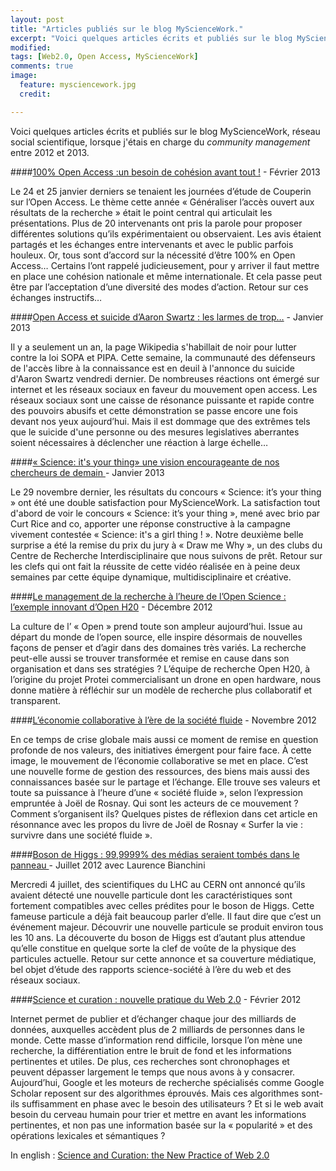 ```yaml
---
layout: post
title: "Articles publiés sur le blog MyScienceWork."
excerpt: "Voici quelques articles écrits et publiés sur le blog MyScienceWork lorsque j'étais en charge du *community management*  "
modified: 
tags: [Web2.0, Open Access, MyScienceWork]
comments: true
image:
  feature: mysciencework.jpg
  credit: 

---
```


Voici quelques articles écrits et publiés sur le blog MyScienceWork, réseau social scientifique, lorsque j'étais en charge du *community management* entre 2012 et 2013.

  
 
####[100% Open Access :un besoin de cohésion avant tout !](https://www.mysciencework.com/news/9760/100-open-access) - Février 2013

Le 24 et 25 janvier derniers se tenaient les journées d’étude de Couperin sur l’Open Access. Le thème cette année « Généraliser l’accès ouvert aux résultats de la recherche » était le point central qui articulait les présentations. Plus de 20 intervenants ont pris la parole pour proposer différentes solutions qu’ils expérimentaient ou observaient. Les avis étaient partagés et les échanges entre intervenants et avec le public parfois houleux. Or, tous sont d’accord sur la nécessité d’être 100% en Open Access… Certains l’ont rappelé judicieusement, pour y arriver il faut mettre en place une cohésion nationale et même internationale. Et cela passe peut être par l’acceptation d’une diversité des modes d’action. Retour sur ces échanges instructifs…

####[Open Access et suicide d’Aaron Swartz : les larmes de trop…](https://www.mysciencework.com/news/9733/open-access-et-suicide-d-aaron-swartz) - Janvier 2013

 Il y a seulement un an, la page Wikipedia s'habillait de noir pour lutter contre la loi SOPA et PIPA. Cette semaine, la communauté des défenseurs de l'accès libre à la connaissance est en deuil à l'annonce du suicide d'Aaron Swartz vendredi dernier. De nombreuses réactions ont émergé sur internet et les réseaux sociaux en faveur du mouvement open access. Les réseaux sociaux sont une caisse de résonance puissante et rapide contre des pouvoirs abusifs et cette démonstration se passe encore une fois devant nos yeux aujourd’hui. Mais il est dommage que des extrêmes tels que le suicide d'une personne ou des mesures legislatives aberrantes soient nécessaires à déclencher une réaction à  large échelle…
 
####[« Science: it's your thing» une vision encourageante de nos chercheurs de demain ](https://www.mysciencework.com/news/9726/science-it-s-your-thing) - Janvier 2013

Le 29 novembre dernier, les résultats du concours « Science: it’s your thing » ont été une double satisfaction pour MyScienceWork. La satisfaction tout d'abord de voir le concours « Science: it’s your thing », mené avec brio par Curt Rice and co, apporter une réponse constructive à la campagne vivement contestée « Science: it's a girl thing ! ». Notre deuxième belle surprise a été la remise du prix du jury à « Draw me Why », un des clubs du Centre de Recherche Interdisciplinaire que nous suivons de prêt. Retour sur les clefs qui ont fait la réussite de cette vidéo réalisée en à peine deux semaines par cette équipe dynamique, multidisciplinaire et créative.

 
####[Le management de la recherche à l’heure de l’Open Science : l’exemple innovant d’Open H20](https://www.mysciencework.com/news/9718/le-management-de-la-recherche-a-l-heure-de-l-open-science) - Décembre 2012

La culture de l’ « Open » prend toute son ampleur aujourd’hui. Issue au départ du monde de l’open source, elle inspire désormais de nouvelles façons de penser et d’agir dans des domaines très variés. La recherche peut-elle aussi se trouver transformée et remise en cause dans son organisation et dans ses stratégies ? L’équipe de recherche Open H20, à l’origine du projet Protei commercialisant un drone en open hardware, nous donne matière à réfléchir sur un modèle de recherche plus collaboratif et transparent.

####[L’économie collaborative à l’ère de la société fluide](https://www.mysciencework.com/news/8950/l-economie-collaborative-a-l-ere-de-la-societe-fluide) - Novembre 2012

En ce temps de crise globale mais aussi ce moment de remise en question profonde de nos valeurs, des initiatives émergent pour faire face. À cette image, le mouvement de l’économie collaborative se met en place. C’est une nouvelle forme de gestion des ressources, des biens mais aussi des connaissances basée sur le partage et l’échange. Elle  trouve ses valeurs et toute sa puissance à l’heure d’une « société fluide », selon l’expression empruntée à Joël de Rosnay. Qui sont les acteurs de ce mouvement ? Comment s’organisent ils? Quelques pistes de réflexion dans cet article en résonnance avec les propos du livre de Joël de Rosnay « Surfer la vie : survivre dans une société fluide ».


####[Boson de Higgs : 99,9999% des médias seraient tombés dans le panneau ](https://www.mysciencework.com/news/7074/boson-de-higgs-99-9999-des-medias-seraient-tombes-dans-le-panneau) - Juillet 2012 avec Laurence Bianchini

Mercredi 4 juillet, des scientifiques du LHC au CERN ont annoncé qu’ils avaient détecté une nouvelle particule dont les caractéristiques sont fortement compatibles avec celles prédites pour le boson de Higgs. Cette fameuse particule a déjà fait beaucoup parler d’elle. Il faut dire que c’est un événement majeur. Découvrir une nouvelle particule se produit environ tous les 10 ans. La découverte du boson de Higgs est d’autant plus attendue qu’elle constitue en quelque sorte la clef de voûte de la physique des particules actuelle. Retour sur cette annonce et sa couverture médiatique, bel objet d’étude des rapports science-société à l’ère du web et des réseaux sociaux. 
 

####[Science et curation : nouvelle pratique du Web 2.0](https://www.mysciencework.com/news/4828/science-et-curation-nouvelle-pratique-du-web-2-0) - Février 2012
 
 Internet permet de publier et d’échanger chaque jour des milliards de données, auxquelles accèdent plus de 2 milliards de personnes dans le monde.  Cette masse d’information rend difficile, lorsque l’on mène une recherche, la différentiation entre le bruit de fond et les informations pertinentes et utiles. De plus, ces recherches sont  chronophages et peuvent dépasser largement le temps que nous avons à y consacrer. Aujourd’hui, Google et les moteurs de recherche spécialisés comme Google Scholar reposent sur des algorithmes éprouvés. Mais ces algorithmes sont-ils suffisamment en phase avec le besoin des utilisateurs ? Et si le web avait besoin du cerveau humain pour trier et mettre en avant les informations pertinentes, et non pas une information basée sur la « popularité » et des opérations lexicales et sémantiques ?
 
In english : [Science and Curation: the New Practice of Web 2.0](https://www.mysciencework.com/news/8869/science-and-curation-the-new-practice-of-web-2-0) 